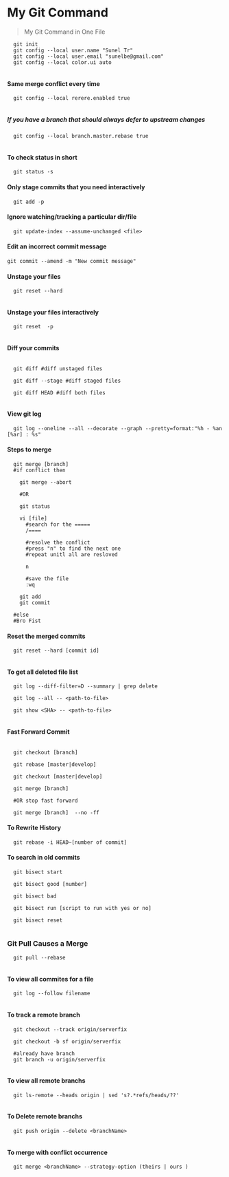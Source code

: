 # My Git Command

> My Git Command in One File



```shell
  git init
  git config --local user.name "Sunel Tr"
  git config --local user.email "sunelbe@gmail.com"
  git config --local color.ui auto
  
```

#### Same merge conflict every time

```shell
  git config --local rerere.enabled true
  
```

##### If you have a branch that should always defer to upstream changes

```shell
  git config --local branch.master.rebase true
  
```

#### To check status in short
```shell
  git status -s

```

#### Only stage commits that you need interactively 
```shell
  git add -p

```

#### Ignore watching/tracking a particular dir/file
```shell
  git update-index --assume-unchanged <file>

```


#### Edit an incorrect commit message
```shell
git commit --amend -m "New commit message"

````

#### Unstage your files 
```shell
  git reset --hard
  
```

#### Unstage your files interactively
```shell
  git reset  -p
  
```

#### Diff your commits
```shell
  
  git diff #diff unstaged files
  
  git diff --stage #diff staged files
  
  git diff HEAD #diff both files
  
```

#### View git log
```shell
  git log --oneline --all --decorate --graph --pretty=format:"%h - %an [%ar] : %s"

```
#### Steps to merge 
```shell
  git merge [branch]
  #if conflict then
  
    git merge --abort
  
    #OR
  
    git status 
  
    vi [file]
      #search for the =====
      /====
  
      #resolve the conflict
      #press "n" to find the next one 
      #repeat unitl all are resloved
  
      n
  
      #save the file 
      :wq
  
    git add 
    git commit
  
  #else
  #Bro Fist

```

#### Reset the merged commits
```shell
  git reset --hard [commit id]
  
```

#### To get all deleted file list 

```shell
  git log --diff-filter=D --summary | grep delete
  
  git log --all -- <path-to-file>
  
  git show <SHA> -- <path-to-file>
  
```

#### Fast Forward Commit

```shell

  git checkout [branch]
  
  git rebase [master|develop]
  
  git checkout [master|develop]
  
  git merge [branch]
  
  #OR stop fast forward
  
  git merge [branch]  --no -ff

```
#### To Rewrite History

```shell
  git rebase -i HEAD~[number of commit]

```

#### To search in old commits 

```shell
  git bisect start
  
  git bisect good [number]
  
  git bisect bad
  
  git bisect run [script to run with yes or no]
  
  git bisect reset
  
```
### Git Pull Causes a Merge

```shell
  git pull --rebase
  
```
#### To view all commites for a file 

```shell
  git log --follow filename
  
```
#### To track a remote branch 

```shell
  git checkout --track origin/serverfix
  
  git checkout -b sf origin/serverfix
  
  #already have branch
  git branch -u origin/serverfix
  
```

#### To view all remote branchs

```shell
  git ls-remote --heads origin | sed 's?.*refs/heads/??'
  
```

#### To Delete remote branchs

```shell
  git push origin --delete <branchName>
  
```


#### To merge with conflict occurrence 

```shell
  git merge <branchName> --strategy-option (theirs | ours )
  
```


